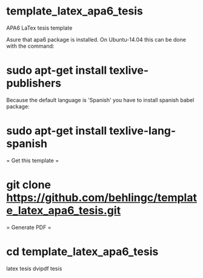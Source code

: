 # template_latex_apa6_tesis
APA6 LaTex tesis template

Asure that apa6 package is installed. On Ubuntu-14.04 this can be done with the command:

 # sudo apt-get install texlive-publishers

Because the default language is 'Spanish' you have to install spanish babel package:

 # sudo apt-get install texlive-lang-spanish
 
= Get this template =

 # git clone https://github.com/behlingc/template_latex_apa6_tesis.git
 
= Generate PDF =

 # cd template_latex_apa6_tesis
 latex tesis
 dvipdf tesis


